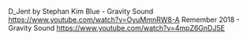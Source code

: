 D_Jent by Stephan Kim
Blue - Gravity Sound https://www.youtube.com/watch?v=OyuMmnRW8-A
Remember 2018 - Gravity Sound https://www.youtube.com/watch?v=4mpZ6GnDJ5E